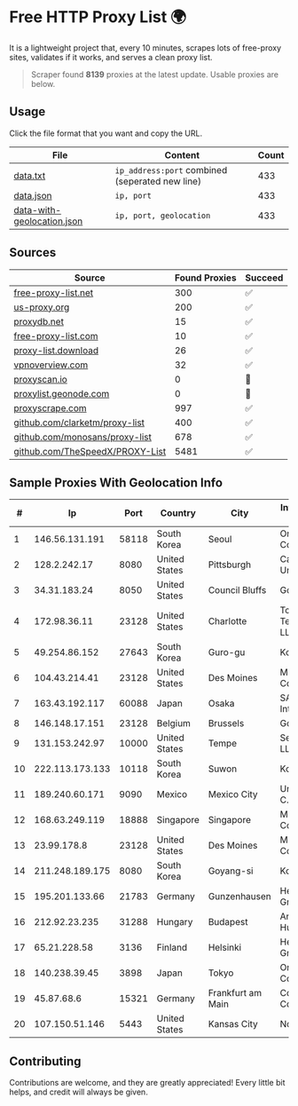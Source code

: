 
# Free HTTP Proxy List 🌍

It is a lightweight project that, every 10 minutes, scrapes lots of free-proxy sites, validates if it works, and serves a clean proxy list.


> Scraper found **8139** proxies at the latest update. Usable proxies are below.

## Usage

Click the file format that you want and copy the URL.


|File|Content|Count|
|----|-------|-----|
|[data.txt](https://raw.githubusercontent.com/themiralay/Proxy-List-World/master/data.txt)|`ip_address:port` combined (seperated new line)|433|
|[data.json](https://raw.githubusercontent.com/themiralay/Proxy-List-World/master/data.json)|`ip, port`|433|
|[data-with-geolocation.json](https://raw.githubusercontent.com/themiralay/Proxy-List-World/master/data-with-geolocation.json)|`ip, port, geolocation`|433|

## Sources

|Source|Found Proxies|Succeed|
|------|-------------|-------|
|[free-proxy-list.net](https://free-proxy-list.net)|300|✅|
|[us-proxy.org](https://www.us-proxy.org)|200|✅|
|[proxydb.net](http://proxydb.net)|15|✅|
|[free-proxy-list.com](https://free-proxy-list.com/?page=&port=&type%5B%5D=http&type%5B%5D=https&up_time=0&search=Search)|10|✅|
|[proxy-list.download](https://www.proxy-list.download/HTTP)|26|✅|
|[vpnoverview.com](https://vpnoverview.com/privacy/anonymous-browsing/free-proxy-servers)|32|✅|
|[proxyscan.io](https://www.proxyscan.io)|0|🚫|
|[proxylist.geonode.com](https://proxylist.geonode.com/api/proxy-list?limit=300&page=1&sort_by=lastChecked&sort_type=desc&protocols=http,https)|0|🚫|
|[proxyscrape.com](https://api.proxyscrape.com/v2/?request=displayproxies&protocol=http&timeout=10000&country=all&ssl=all&anonymity=all)|997|✅|
|[github.com/clarketm/proxy-list](https://raw.githubusercontent.com/clarketm/proxy-list/master/proxy-list-raw.txt)|400|✅|
|[github.com/monosans/proxy-list](https://raw.githubusercontent.com/monosans/proxy-list/main/proxies/http.txt)|678|✅|
|[github.com/TheSpeedX/PROXY-List](https://raw.githubusercontent.com/TheSpeedX/PROXY-List/master/http.txt)|5481|✅|


## Sample Proxies With Geolocation Info

|#|Ip|Port|Country|City|Internet Service Provider|
|-|--|----|-------|----|-------------------------|
|1|146.56.131.191|58118|South Korea|Seoul|Oracle Corporation|
|2|128.2.242.17|8080|United States|Pittsburgh|Carnegie Mellon University|
|3|34.31.183.24|8050|United States|Council Bluffs|Google LLC|
|4|172.98.36.11|23128|United States|Charlotte|Total Uptime Technologies, LLC|
|5|49.254.86.152|27643|South Korea|Guro-gu|Korea Telecom|
|6|104.43.214.41|23128|United States|Des Moines|Microsoft Corporation|
|7|163.43.192.117|60088|Japan|Osaka|SAKURA Internet Inc.|
|8|146.148.17.151|23128|Belgium|Brussels|Google LLC|
|9|131.153.242.97|10000|United States|Tempe|Secured Servers LLC|
|10|222.113.173.133|10118|South Korea|Suwon|Korea Telecom|
|11|189.240.60.171|9090|Mexico|Mexico City|Uninet S.A. de C.V.|
|12|168.63.249.119|18888|Singapore|Singapore|Microsoft Corporation|
|13|23.99.178.8|23128|United States|Des Moines|Microsoft Corporation|
|14|211.248.189.175|8080|South Korea|Goyang-si|Korea Telecom|
|15|195.201.133.66|21783|Germany|Gunzenhausen|Hetzner Online GmbH|
|16|212.92.23.235|31288|Hungary|Budapest|Antenna Hungaria|
|17|65.21.228.58|3136|Finland|Helsinki|Hetzner Online GmbH|
|18|140.238.39.45|3898|Japan|Tokyo|Oracle Corporation|
|19|45.87.68.6|15321|Germany|Frankfurt am Main|Cogent Communications|
|20|107.150.51.146|5443|United States|Kansas City|Nocix, LLC|



## Contributing

Contributions are welcome, and they are greatly appreciated! Every
little bit helps, and credit will always be given.

